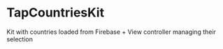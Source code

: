 # TapCountriesKit
Kit with countries loaded from Firebase + View controller managing their selection
